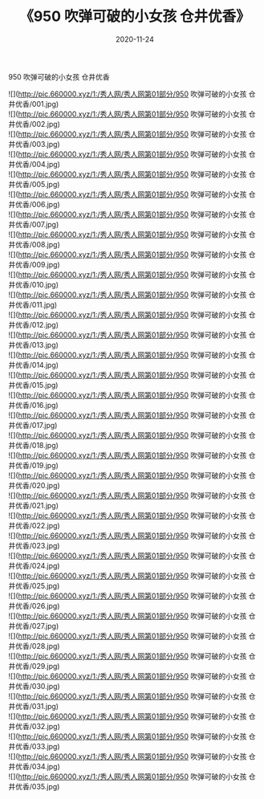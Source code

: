 ﻿---
layout: post
title:  《950 吹弹可破的小女孩 仓井优香》
date:   2020-11-24
img: http://pic.660000.xyz/1:/秀人网/秀人网第01部分/950 吹弹可破的小女孩 仓井优香/000.jpg
categories: [美女, 清纯, 唯美]
---

950 吹弹可破的小女孩 仓井优香

  ![](http://pic.660000.xyz/1:/秀人网/秀人网第01部分/950 吹弹可破的小女孩 仓井优香/001.jpg) <br> ![](http://pic.660000.xyz/1:/秀人网/秀人网第01部分/950 吹弹可破的小女孩 仓井优香/002.jpg) <br> ![](http://pic.660000.xyz/1:/秀人网/秀人网第01部分/950 吹弹可破的小女孩 仓井优香/003.jpg) <br> ![](http://pic.660000.xyz/1:/秀人网/秀人网第01部分/950 吹弹可破的小女孩 仓井优香/004.jpg) <br> ![](http://pic.660000.xyz/1:/秀人网/秀人网第01部分/950 吹弹可破的小女孩 仓井优香/005.jpg) <br> ![](http://pic.660000.xyz/1:/秀人网/秀人网第01部分/950 吹弹可破的小女孩 仓井优香/006.jpg) <br> ![](http://pic.660000.xyz/1:/秀人网/秀人网第01部分/950 吹弹可破的小女孩 仓井优香/007.jpg) <br> ![](http://pic.660000.xyz/1:/秀人网/秀人网第01部分/950 吹弹可破的小女孩 仓井优香/008.jpg) <br> ![](http://pic.660000.xyz/1:/秀人网/秀人网第01部分/950 吹弹可破的小女孩 仓井优香/009.jpg) <br> ![](http://pic.660000.xyz/1:/秀人网/秀人网第01部分/950 吹弹可破的小女孩 仓井优香/010.jpg) <br> ![](http://pic.660000.xyz/1:/秀人网/秀人网第01部分/950 吹弹可破的小女孩 仓井优香/011.jpg) <br> ![](http://pic.660000.xyz/1:/秀人网/秀人网第01部分/950 吹弹可破的小女孩 仓井优香/012.jpg) <br> ![](http://pic.660000.xyz/1:/秀人网/秀人网第01部分/950 吹弹可破的小女孩 仓井优香/013.jpg) <br> ![](http://pic.660000.xyz/1:/秀人网/秀人网第01部分/950 吹弹可破的小女孩 仓井优香/014.jpg) <br> ![](http://pic.660000.xyz/1:/秀人网/秀人网第01部分/950 吹弹可破的小女孩 仓井优香/015.jpg) <br> ![](http://pic.660000.xyz/1:/秀人网/秀人网第01部分/950 吹弹可破的小女孩 仓井优香/016.jpg) <br> ![](http://pic.660000.xyz/1:/秀人网/秀人网第01部分/950 吹弹可破的小女孩 仓井优香/017.jpg) <br> ![](http://pic.660000.xyz/1:/秀人网/秀人网第01部分/950 吹弹可破的小女孩 仓井优香/018.jpg) <br> ![](http://pic.660000.xyz/1:/秀人网/秀人网第01部分/950 吹弹可破的小女孩 仓井优香/019.jpg) <br> ![](http://pic.660000.xyz/1:/秀人网/秀人网第01部分/950 吹弹可破的小女孩 仓井优香/020.jpg) <br> ![](http://pic.660000.xyz/1:/秀人网/秀人网第01部分/950 吹弹可破的小女孩 仓井优香/021.jpg) <br> ![](http://pic.660000.xyz/1:/秀人网/秀人网第01部分/950 吹弹可破的小女孩 仓井优香/022.jpg) <br> ![](http://pic.660000.xyz/1:/秀人网/秀人网第01部分/950 吹弹可破的小女孩 仓井优香/023.jpg) <br> ![](http://pic.660000.xyz/1:/秀人网/秀人网第01部分/950 吹弹可破的小女孩 仓井优香/024.jpg) <br> ![](http://pic.660000.xyz/1:/秀人网/秀人网第01部分/950 吹弹可破的小女孩 仓井优香/025.jpg) <br> ![](http://pic.660000.xyz/1:/秀人网/秀人网第01部分/950 吹弹可破的小女孩 仓井优香/026.jpg) <br> ![](http://pic.660000.xyz/1:/秀人网/秀人网第01部分/950 吹弹可破的小女孩 仓井优香/027.jpg) <br> ![](http://pic.660000.xyz/1:/秀人网/秀人网第01部分/950 吹弹可破的小女孩 仓井优香/028.jpg) <br> ![](http://pic.660000.xyz/1:/秀人网/秀人网第01部分/950 吹弹可破的小女孩 仓井优香/029.jpg) <br> ![](http://pic.660000.xyz/1:/秀人网/秀人网第01部分/950 吹弹可破的小女孩 仓井优香/030.jpg) <br> ![](http://pic.660000.xyz/1:/秀人网/秀人网第01部分/950 吹弹可破的小女孩 仓井优香/031.jpg) <br> ![](http://pic.660000.xyz/1:/秀人网/秀人网第01部分/950 吹弹可破的小女孩 仓井优香/032.jpg) <br> ![](http://pic.660000.xyz/1:/秀人网/秀人网第01部分/950 吹弹可破的小女孩 仓井优香/033.jpg) <br> ![](http://pic.660000.xyz/1:/秀人网/秀人网第01部分/950 吹弹可破的小女孩 仓井优香/034.jpg) <br> ![](http://pic.660000.xyz/1:/秀人网/秀人网第01部分/950 吹弹可破的小女孩 仓井优香/035.jpg) <br>